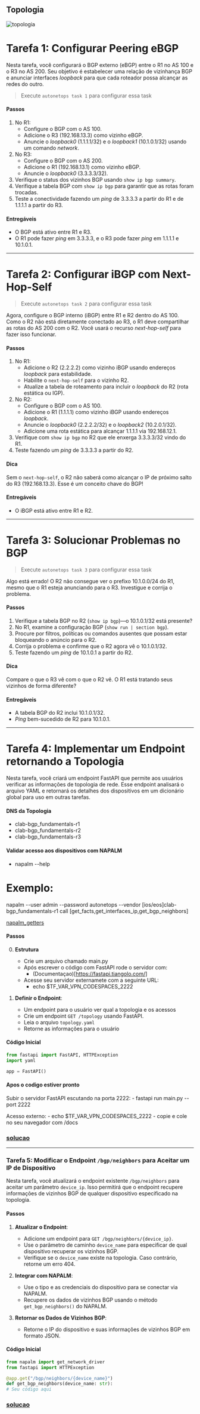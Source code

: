 ## Topologia

![topologia](topology.webp)

# Tarefa 1: Configurar Peering eBGP

Nesta tarefa, você configurará o BGP externo (eBGP) entre o R1 no AS 100 e o R3 no AS 200. Seu objetivo é estabelecer uma relação de vizinhança BGP e anunciar interfaces *loopback* para que cada roteador possa alcançar as redes do outro.

> Execute `autonetops task 1` para configurar essa task
#### Passos
1. No R1:
   - Configure o BGP com o AS 100.
   - Adicione o R3 (192.168.13.3) como vizinho eBGP.
   - Anuncie o *loopback0* (1.1.1.1/32) e o *loopback1* (10.1.0.1/32) usando um comando *network*.
2. No R3:
   - Configure o BGP com o AS 200.
   - Adicione o R1 (192.168.13.1) como vizinho eBGP.
   - Anuncie o *loopback0* (3.3.3.3/32).
3. Verifique o status dos vizinhos BGP usando `show ip bgp summary`.
4. Verifique a tabela BGP com `show ip bgp` para garantir que as rotas foram trocadas.
5. Teste a conectividade fazendo um *ping* de 3.3.3.3 a partir do R1 e de 1.1.1.1 a partir do R3.

#### Entregáveis
- O BGP está ativo entre R1 e R3.
- O R1 pode fazer *ping* em 3.3.3.3, e o R3 pode fazer *ping* em 1.1.1.1 e 10.1.0.1.


---
# Tarefa 2: Configurar iBGP com Next-Hop-Self

> Execute `autonetops task 2` para configurar essa task

Agora, configure o BGP interno (iBGP) entre R1 e R2 dentro do AS 100. Como o R2 não está diretamente conectado ao R3, o R1 deve compartilhar as rotas do AS 200 com o R2. Você usará o recurso *next-hop-self* para fazer isso funcionar.

#### Passos
1. No R1:
   - Adicione o R2 (2.2.2.2) como vizinho iBGP usando endereços *loopback* para estabilidade.
   - Habilite o `next-hop-self` para o vizinho R2.
   - Atualize a tabela de roteamento para incluir o *loopback* do R2 (rota estática ou IGP).
2. No R2:
   - Configure o BGP com o AS 100.
   - Adicione o R1 (1.1.1.1) como vizinho iBGP usando endereços *loopback*.
   - Anuncie o *loopback0* (2.2.2.2/32) e o *loopback2* (10.2.0.1/32).
   - Adicione uma rota estática para alcançar 1.1.1.1 via 192.168.12.1.
3. Verifique com `show ip bgp` no R2 que ele enxerga 3.3.3.3/32 vindo do R1.
4. Teste fazendo um *ping* de 3.3.3.3 a partir do R2.

#### Dica
Sem o `next-hop-self`, o R2 não saberá como alcançar o IP de próximo salto do R3 (192.168.13.3). Esse é um conceito chave do BGP!

#### Entregáveis
- O iBGP está ativo entre R1 e R2.

---
# Tarefa 3: Solucionar Problemas no BGP

> Execute `autonetops task 3` para configurar essa task

Algo está errado! O R2 não consegue ver o prefixo 10.1.0.0/24 do R1, mesmo que o R1 esteja anunciando para o R3. Investigue e corrija o problema.

#### Passos
1. Verifique a tabela BGP no R2 (`show ip bgp`)—o 10.1.0.1/32 está presente?
2. No R1, examine a configuração BGP (`show run | section bgp`).
3. Procure por filtros, políticas ou comandos ausentes que possam estar bloqueando o anúncio para o R2.
4. Corrija o problema e confirme que o R2 agora vê o 10.1.0.1/32.
5. Teste fazendo um *ping* de 10.1.0.1 a partir do R2.

#### Dica
Compare o que o R3 vê com o que o R2 vê. O R1 está tratando seus vizinhos de forma diferente?

#### Entregáveis
- A tabela BGP do R2 inclui 10.1.0.1/32.
- *Ping* bem-sucedido de R2 para 10.1.0.1.

---
# Tarefa 4: Implementar um Endpoint retornando a Topologia

Nesta tarefa, você criará um endpoint FastAPI que permite aos usuários verificar as informações de topologia de rede. Esse endpoint analisará o arquivo YAML e retornará os detalhes dos dispositivos em um dicionário global para uso em outras tarefas.

#### DNS da Topologia
 - clab-bgp_fundamentals-r1
 - clab-bgp_fundamentals-r2
 - clab-bgp_fundamentals-r3

#### Validar acesso aos dispositivos com NAPALM
 - napalm --help
 # Exemplo:
   napalm --user admin --password autonetops --vendor [ios/eos]clab-bgp_fundamentals-r1 call [get_facts,get_interfaces_ip,get_bgp_neighbors]

   [napalm_getters](https://napalm.readthedocs.io/en/latest/support/)



#### Passos
0. **Estrutura**
   - Crie um arquivo chamado main.py
   - Após escrever o código com FastAPI rode o servidor com:
     - (Documentaçao)[https://fastapi.tiangolo.com/]
   - Acesse seu servidor externamete com a seguinte URL:
     - echo $TF_VAR_VPN_CODESPACES_2222
     
1. **Definir o Endpoint**:
   - Um endpoint para o usuário ver qual a topologia e os acessos
   - Crie um endpoint `GET /topology` usando FastAPI.
   - Leia o arquivo `topology.yaml`
   - Retorne as informações para o usuário


#### Código Inicial
```python
from fastapi import FastAPI, HTTPException
import yaml

app = FastAPI()
```

#### Apos o codigo estiver pronto
   Subir o servidor FastAPI escutando na porta 2222:
    - fastapi run main.py --port 2222
   
   Acesso externo:
    - echo $TF_VAR_VPN_CODESPACES_2222
    - copie e cole no seu navegador com /docs

### [solucao](../solutions/task4.md)

---
### Tarefa 5: Modificar o Endpoint `/bgp/neighbors` para Aceitar um IP de Dispositivo

Nesta tarefa, você atualizará o endpoint existente `/bgp/neighbors` para aceitar um parâmetro `device_ip`. Isso permitirá que o endpoint recupere informações de vizinhos BGP de qualquer dispositivo especificado na topologia.

#### Passos
1. **Atualizar o Endpoint**:
   - Adicione um endpoint para `GET /bgp/neighbors/{device_ip}`.
   - Use o parâmetro de caminho `device_name` para especificar de qual dispositivo recuperar os vizinhos BGP.
   - Verifique se o `device_name` existe na topologia. Caso contrário, retorne um erro 404.

2. **Integrar com NAPALM**:
   - Use o tipo e as credenciais do dispositivo para se conectar via NAPALM.
   - Recupere os dados de vizinhos BGP usando o método `get_bgp_neighbors()` do NAPALM.

3. **Retornar os Dados de Vizinhos BGP**:
   - Retorne o IP do dispositivo e suas informações de vizinhos BGP em formato JSON.

#### Código Inicial
```python
from napalm import get_network_driver
from fastapi import HTTPException

@app.get("/bgp/neighbors/{device_name}")
def get_bgp_neighbors(device_name: str):
# Seu código aqui
```

### [solucao](../solutions/task5.md)